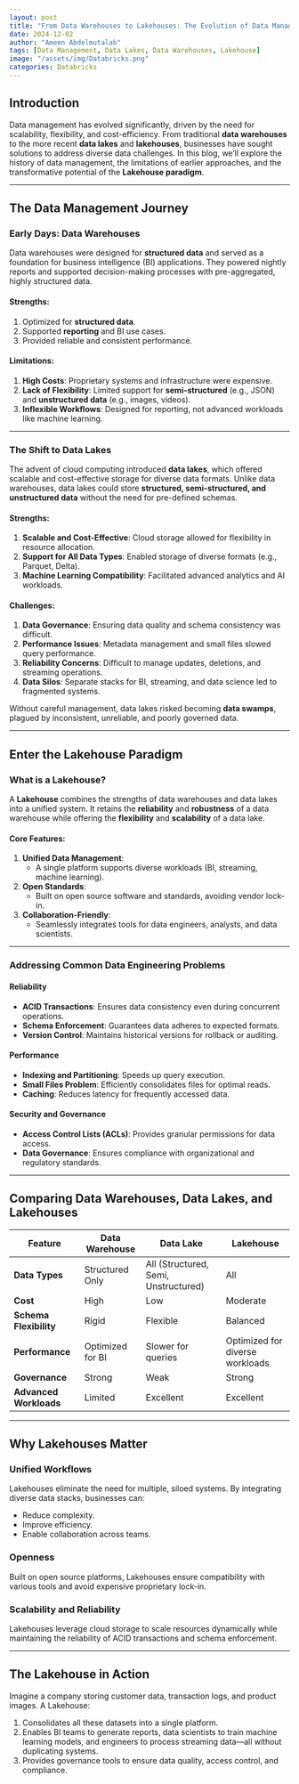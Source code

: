 ```yaml
---
layout: post
title: "From Data Warehouses to Lakehouses: The Evolution of Data Management"
date: 2024-12-02
author: "Ameen Abdelmutalab"
tags: [Data Management, Data Lakes, Data Warehouses, Lakehouse]
image: "/assets/img/Databricks.png"
categories: Databricks
---
```


## Introduction

Data management has evolved significantly, driven by the need for scalability, flexibility, and cost-efficiency. From traditional **data warehouses** to the more recent **data lakes** and **lakehouses**, businesses have sought solutions to address diverse data challenges. In this blog, we’ll explore the history of data management, the limitations of earlier approaches, and the transformative potential of the **Lakehouse paradigm**.

---

## The Data Management Journey

### **Early Days: Data Warehouses**
Data warehouses were designed for **structured data** and served as a foundation for business intelligence (BI) applications. They powered nightly reports and supported decision-making processes with pre-aggregated, highly structured data.

#### **Strengths**:
1. Optimized for **structured data**.
2. Supported **reporting** and BI use cases.
3. Provided reliable and consistent performance.

#### **Limitations**:
1. **High Costs**: Proprietary systems and infrastructure were expensive.
2. **Lack of Flexibility**: Limited support for **semi-structured** (e.g., JSON) and **unstructured data** (e.g., images, videos).
3. **Inflexible Workflows**: Designed for reporting, not advanced workloads like machine learning.

---

### **The Shift to Data Lakes**
The advent of cloud computing introduced **data lakes**, which offered scalable and cost-effective storage for diverse data formats. Unlike data warehouses, data lakes could store **structured, semi-structured, and unstructured data** without the need for pre-defined schemas.

#### **Strengths**:
1. **Scalable and Cost-Effective**: Cloud storage allowed for flexibility in resource allocation.
2. **Support for All Data Types**: Enabled storage of diverse formats (e.g., Parquet, Delta).
3. **Machine Learning Compatibility**: Facilitated advanced analytics and AI workloads.

#### **Challenges**:
1. **Data Governance**: Ensuring data quality and schema consistency was difficult.
2. **Performance Issues**: Metadata management and small files slowed query performance.
3. **Reliability Concerns**: Difficult to manage updates, deletions, and streaming operations.
4. **Data Silos**: Separate stacks for BI, streaming, and data science led to fragmented systems.

Without careful management, data lakes risked becoming **data swamps**, plagued by inconsistent, unreliable, and poorly governed data.

---

## Enter the Lakehouse Paradigm

### **What is a Lakehouse?**
A **Lakehouse** combines the strengths of data warehouses and data lakes into a unified system. It retains the **reliability** and **robustness** of a data warehouse while offering the **flexibility** and **scalability** of a data lake.

#### **Core Features**:
1. **Unified Data Management**:
   - A single platform supports diverse workloads (BI, streaming, machine learning).
2. **Open Standards**:
   - Built on open source software and standards, avoiding vendor lock-in.
3. **Collaboration-Friendly**:
   - Seamlessly integrates tools for data engineers, analysts, and data scientists.

---

### **Addressing Common Data Engineering Problems**

#### **Reliability**
- **ACID Transactions**: Ensures data consistency even during concurrent operations.
- **Schema Enforcement**: Guarantees data adheres to expected formats.
- **Version Control**: Maintains historical versions for rollback or auditing.

#### **Performance**
- **Indexing and Partitioning**: Speeds up query execution.
- **Small Files Problem**: Efficiently consolidates files for optimal reads.
- **Caching**: Reduces latency for frequently accessed data.

#### **Security and Governance**
- **Access Control Lists (ACLs)**: Provides granular permissions for data access.
- **Data Governance**: Ensures compliance with organizational and regulatory standards.

---

## Comparing Data Warehouses, Data Lakes, and Lakehouses

| **Feature**            | **Data Warehouse**                     | **Data Lake**                       | **Lakehouse**                      |
|-------------------------|----------------------------------------|-------------------------------------|------------------------------------|
| **Data Types**          | Structured Only                       | All (Structured, Semi, Unstructured)| All                               |
| **Cost**               | High                                   | Low                                 | Moderate                          |
| **Schema Flexibility**  | Rigid                                  | Flexible                            | Balanced                          |
| **Performance**         | Optimized for BI                      | Slower for queries                  | Optimized for diverse workloads   |
| **Governance**          | Strong                                | Weak                                | Strong                            |
| **Advanced Workloads**  | Limited                               | Excellent                           | Excellent                         |

---

## Why Lakehouses Matter

### **Unified Workflows**
Lakehouses eliminate the need for multiple, siloed systems. By integrating diverse data stacks, businesses can:
- Reduce complexity.
- Improve efficiency.
- Enable collaboration across teams.

### **Openness**
Built on open source platforms, Lakehouses ensure compatibility with various tools and avoid expensive proprietary lock-in.

### **Scalability and Reliability**
Lakehouses leverage cloud storage to scale resources dynamically while maintaining the reliability of ACID transactions and schema enforcement.

---

## The Lakehouse in Action

Imagine a company storing customer data, transaction logs, and product images. A Lakehouse:
1. Consolidates all these datasets into a single platform.
2. Enables BI teams to generate reports, data scientists to train machine learning models, and engineers to process streaming data—all without duplicating systems.
3. Provides governance tools to ensure data quality, access control, and compliance.

